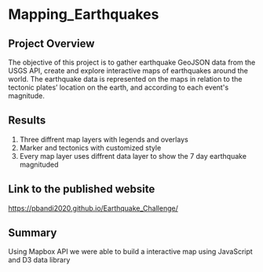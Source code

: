 # Mapping_Earthquakes
## Project Overview
The objective of this project is to gather earthquake GeoJSON data from the USGS API, create and explore interactive maps of earthquakes around the world.
The earthquake data is represented on the maps in relation to the tectonic plates’ location on the earth, and according to each event's magnitude.

## Results
1. Three diffrent map layers with legends and overlays
2. Marker and tectonics with customized style
3. Every map layer uses diffrent data layer to show the 7 day earthquake magnituded

## Link to the published website
https://pbandi2020.github.io/Earthquake_Challenge/

## Summary
Using Mapbox API we were able to build a interactive map using JavaScript and D3 data library
